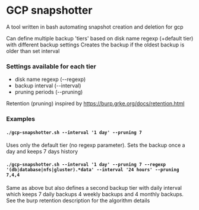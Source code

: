 # GCP snapshotter

A tool written in bash automating snapshot creation and deletion for gcp

Can define multiple backup 'tiers' based on disk name regexp (+default tier) with different backup settings
Creates the backup if the oldest backup is older than set interval

### Settings available for each tier
 - disk name regexp (--regexp)
 - backup interval (--interval)
 - pruning periods (--pruning)

 Retention (pruning) inspired by https://burp.grke.org/docs/retention.html

### Examples

#### `./gcp-snapshotter.sh --interval '1 day' --pruning 7`

Uses only the default tier (no regexp parameter). Sets the backup once a day and keeps 7 days history

#### `./gcp-snapshotter.sh --interval '1 day' --pruning 7 --regexp '(db|database|nfs|gluster).*data' --interval '24 hours' --pruning 7,4,4`

Same as above but also defines a second backup tier with daily interval which keeps 7 daily backups 4 weekly backups and 4 monthly backups. See the burp retention description for the algorithm details

